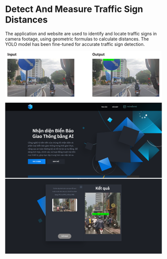 # Detect And Measure Traffic Sign Distances

The application and website are used to identify and locate traffic signs in camera footage, using geometric formulas to calculate distances. The YOLO model has been fine-tuned for accurate traffic sign detection.

![1](https://github.com/NnQqDd/DetectAndMeasureTrafficSignDistances/blob/main/io.png)
![2](https://github.com/NnQqDd/DetectAndMeasureTrafficSignDistances/blob/main/demo1.png)
![3](https://github.com/NnQqDd/DetectAndMeasureTrafficSignDistances/blob/main/demo2.png)
